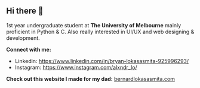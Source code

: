 ## Hi there 👋
1st year undergraduate student at **The University of Melbourne**
mainly proficient in Python & C. Also really interested in UI/UX and
web designing & development.

**Connect with me:**
- Linkedin: https://www.linkedin.com/in/bryan-lokasasmita-925996293/
- Instagram: https://www.instagram.com/alxndr_lo/

**Check out this website I made for my dad:** [bernardlokasasmita.com](https://www.bernardlokasasmita.com/)
